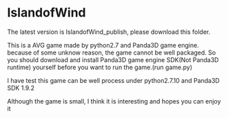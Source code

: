 # IslandofWind
  The latest version is IslandofWind_publish, please download this folder.
  
  This is a AVG game made by python2.7 and Panda3D game engine. because of some unknow reason, the game cannot be well packaged. So you should download and install Panda3D game engine SDK(Not Panda3D runtime) yourself before you want to run the game.(run game.py)
  
  I have test this game can be well process under python2.7.10 and Panda3D SDK 1.9.2
  
  Although the game is small, I think it is interesting and hopes you can enjoy it

